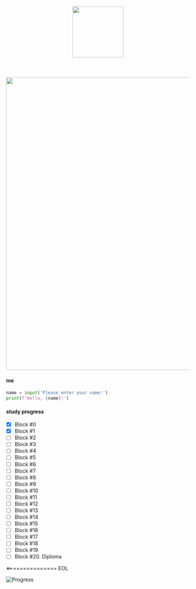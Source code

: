 <p align="center" style="padding: 40px; margin-top: 60px">
<img src="https://upload.wikimedia.org/wikipedia/commons/c/c3/Python-logo-notext.svg" width="140">
</p>
<p align=center>
  <img src='https://github.com/user-attachments/assets/304553af-c832-449f-82ff-94600b9427d3' width=800>
</p>


<h4>me</h4>

```python
name = input('Please enter your name:')
print(f'Hello, {name}!')
```
<h4>study progress</h4>

- [x] Block #0
- [x] Block #1
- [ ] Block #2
- [ ] Block #3
- [ ] Block #4
- [ ] Block #5
- [ ] Block #6
- [ ] Block #7
- [ ] Block #8
- [ ] Block #9
- [ ] Block #10
- [ ] Block #11
- [ ] Block #12
- [ ] Block #13
- [ ] Block #14
- [ ] Block #15
- [ ] Block #16
- [ ] Block #17
- [ ] Block #18
- [ ] Block #19
- [ ] Block #20. Diploma

<=============== EOL

<img src="https://progress-bar.xyz/2/?scale=21&title=Study&width=400&progress_color=057200&progress_background=949694&color=07119c&suffix=%" alt="Progress">

